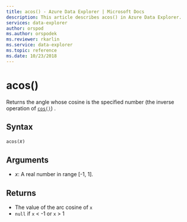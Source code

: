 ```yaml
---
title: acos() - Azure Data Explorer | Microsoft Docs
description: This article describes acos() in Azure Data Explorer.
services: data-explorer
author: orspod
ms.author: orspodek
ms.reviewer: rkarlin
ms.service: data-explorer
ms.topic: reference
ms.date: 10/23/2018
---
```

# acos()

Returns the angle whose cosine is the specified number (the inverse operation of [`cos()`](cosfunction.md)) .

## Syntax

`acos(`*x*`)`

## Arguments

* *x*: A real number in range [-1, 1].

## Returns

* The value of the arc cosine of `x`
* `null` if `x` < -1 or `x` > 1